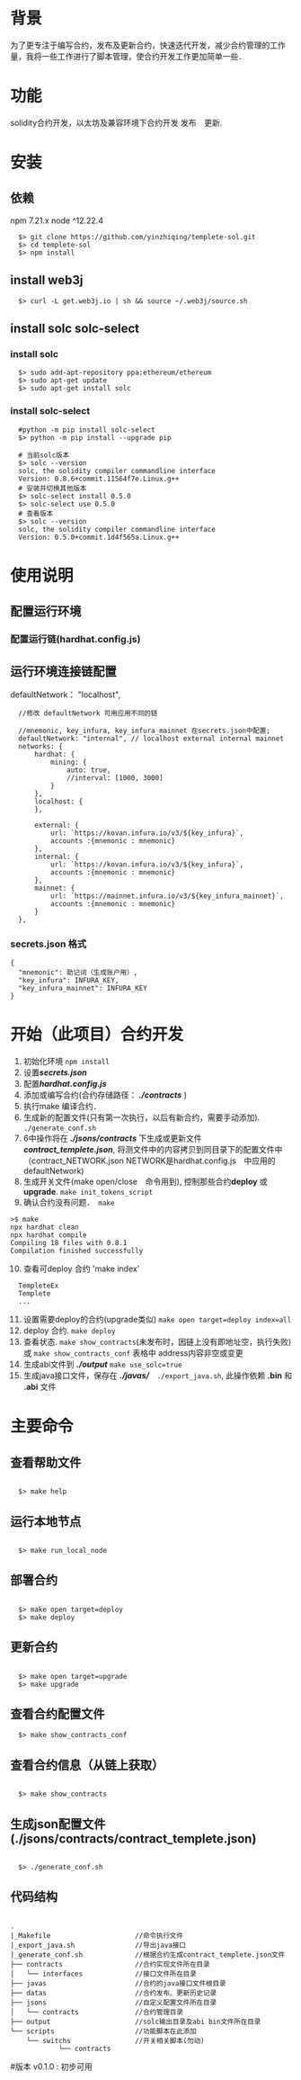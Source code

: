# 背景
  为了更专注于编写合约，发布及更新合约，快速迭代开发，减少合约管理的工作量，我将一些工作进行了脚本管理，使合约开发工作更加简单一些．


# 功能
  solidity合约开发，以太坊及兼容环境下合约开发 发布　更新.



# 安装

## 依赖
  npm 7.21.x
  node ^12.22.4

```
  $> git clone https://github.com/yinzhiqing/templete-sol.git
  $> cd templete-sol
  $> npm install
```

## install web3j

```
  $> curl -L get.web3j.io | sh && source ~/.web3j/source.sh
```


## install solc solc-select 

### install solc
```
  $> sudo add-apt-repository ppa:ethereum/ethereum
  $> sudo apt-get update
  $> sudo apt-get install solc
```

### install solc-select
```
  #python -m pip install solc-select
  $> python -m pip install --upgrade pip

  # 当前solc版本
  $> solc --version
  solc, the solidity compiler commandline interface
  Version: 0.8.6+commit.11564f7e.Linux.g++
  # 安装并切换其他版本
  $> solc-select install 0.5.0
  $> solc-select use 0.5.0
  # 查看版本
  $> solc --version
  solc, the solidity compiler commandline interface
  Version: 0.5.0+commit.1d4f565a.Linux.g++
```

# 使用说明

## 配置运行环境

### 配置运行链(hardhat.config.js)

## 运行环境连接链配置
  defaultNetwork： "localhost",
   
```
  //修改 defaultNetwork 可用应用不同的链 

  //mnemonic, key_infura, key_infura_mainnet 在secrets.json中配置;
  defaultNetwork: "internal", // localhost external internal mainnet
  networks: {
      hardhat: {
          mining: {
              auto: true,
              //interval: [1000, 3000]
          }
      },
      localhost: {
      },

      external: {
          url: `https://kovan.infura.io/v3/${key_infura}`,
          accounts :{mnemonic : mnemonic}
      },
      internal: {
          url: `https://kovan.infura.io/v3/${key_infura}`,
          accounts :{mnemonic : mnemonic}
      },
      mainnet: {
          url: `https://mainnet.infura.io/v3/${key_infura_mainnet}`,
          accounts :{mnemonic : mnemonic}
      }
  },

```   

### secrets.json 格式

```
{
  "mnemonic": 助记词（生成账户用）,
  "key_infura": INFURA_KEY,
  "key_infura_mainnet": INFURA_KEY
}
```

# 开始（此项目）合约开发
  1. 初始化环境 `npm install`
  2. 设置***secrets.json***
  3. 配置***hardhat.config.js***
  4. 添加或编写合约(合约存储路径： ***./contracts*** )
  5. 执行make 编译合约．
  6. 生成新的配置文件(只有第一次执行，以后有新合约，需要手动添加). `./generate_conf.sh`
  7. 6中操作将在 ***./jsons/contracts*** 下生成或更新文件 ***contract_templete.json***, 
     将测文件中的内容拷贝到同目录下的配置文件中（contract_NETWORK.json NETWORK是hardhat.config.js　中应用的defaultNetwork)
  8. 生成开关文件(make open/close　命令用到), 控制那些合约**deploy** 或 **upgrade**. `make init_tokens_script`
  9. 确认合约没有问题．　`make`
  ```
  >$ make
  npx hardhat clean
  npx hardhat compile
  Compiling 18 files with 0.8.1
  Compilation finished successfully
  ```
  10. 查看可deploy 合约 'make index'
  ```
    TempleteEx
    Templete
    ...
  ```
  11. 设置需要deploy的合约(upgrade类似) `make open target=deploy index=all`
  12. deploy 合约. `make deploy`
  13. 查看状态. `make show_contracts`(未发布时，因链上没有即地址空，执行失败) 或 `make show_contracts_conf` 表格中 address内容非空或变更
  14. 生成abi文件到 ***./output*** `make use_solc=true` 
  15. 生成java接口文件，保存在 ***./javas/***　`./export_java.sh`, 此操作依赖 **.bin** 和　**.abi** 文件


# 主要命令
## 查看帮助文件

```

  $> make help

```

## 运行本地节点

```

  $> make run_local_node

```


## 部署合约

```

  $> make open target=deploy
  $> make deploy

```
  
## 更新合约

```

  $> make open target=upgrade
  $> make upgrade

```

## 查看合约配置文件

```
  $> make show_contracts_conf

```

## 查看合约信息（从链上获取）

```

  $> make show_contracts

```

## 生成json配置文件(./jsons/contracts/contract_templete.json)

```

  $> ./generate_conf.sh

```

##

## 代码结构

```

.
|_Makefile                     //命令执行文件
|_export_java.sh               //导出java接口
|_generate_conf.sh             //根据合约生成contract_templete.json文件
├── contracts                  //合约实现文件所在目录
│   └── interfaces             //接口文件所在目录
├── javas                      //合约的java接口文件根目录
├── datas                      //合约发布、更新历史记录
├── jsons                      //自定义配置文件所在目录
│   └── contracts              //合约管理目录
├── output                     //solc输出目录及abi bin文件所在目录
└── scripts                    //功能脚本在此添加
    └── switchs                //开关相关脚本(勿动)
            └── contracts

```

#版本
 v0.1.0 : 初步可用
